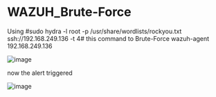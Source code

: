 # WAZUH_Brute-Force

Using #sudo hydra -l root -p /usr/share/wordlists/rockyou.txt ssh://192.168.249.136 -t 4# this command to Brute-Force wazuh-agent 192.168.249.136


![image](https://github.com/user-attachments/assets/495c6668-39e5-40c9-879b-924799d5b7c7)


now the alert triggered 

![image](https://github.com/user-attachments/assets/d00a408a-dd7a-4e29-9686-a033b0aed607)
